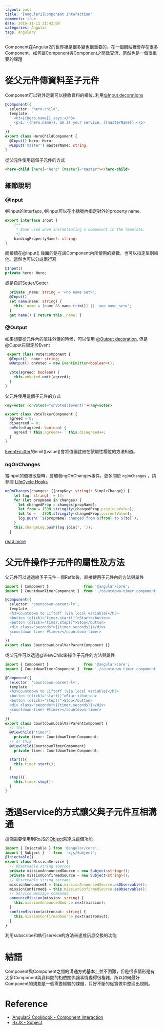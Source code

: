```yaml
---
layout: post
title: '[Angular2]Component Interaction'
comments: true
date: 2016-11-11 21:42:08
categories: Angular
tags: Angular2
---
```


Component在Angular2的世界裡是很多變也很重要的。在一個網站裡會存在很多Component，如何讓Component與Component之間做交流，當然也是一個很重要的課題

<!-- more -->

# 從父元件傳資料至子元件

Component可以對外定義可以接收資料的欄位. 利用[@Input decorations](https://angular.io/docs/ts/latest/guide/template-syntax.html#inputs-outputs) 

```typescript
@Component({
  selector: 'hero-child',
  template: `
    <h3>{{hero.name}} says:</h3>
    <p>I, {{hero.name}}, am at your service, {{masterName}}.</p>
  `
})
export class HeroChildComponent {
  @Input() hero: Hero;
  @Input('master') masterName: string;
}
```

從父元件使用這個子元件的方式

```html
<hero-child [hero]="hero" [master]="master"></hero-child>
```

## 細節說明

### @Input

@Input的Interface, @Input可以在小括號內指定對外的property name.

```typescript
export interface Input {
    /**
     * Name used when instantiating a component in the template.
     */
    bindingPropertyName?: string;
}
```

而接續在@input() 後面的是在該Component內所使用的變數，也可以指定型別給他。當然也可以分成兩行寫

```typescript
@Input()
private hero: Hero;	
```

或是自訂Setter/Getter

```typescript
  private _name: string = '<no name set>';
  @Input()
  set name(name: string) {
    this._name = (name && name.trim()) || '<no name set>';
  }
  get name() { return this._name; }
```



### @Output

如果想要從元件內的值往外傳的時候，可以使用 [@Output decoration](https://angular.io/docs/ts/latest/guide/template-syntax.html#inputs-outputs), 但是@Ouput只限定於Event

```typescript
 export class VoterComponent {
  @Input()  name: string;
  @Output() onVoted = new EventEmitter<boolean>();
  
  vote(agreed: boolean) {
    this.onVoted.emit(agreed);  
  }
}
```

父元件使用這個子元件的方式

```html
<my-voter (onVoted)="onVoted($event)"></my-voter>	
```

```typescript
export class VoteTakerComponent {
  agreed = 0;
  disagreed = 0;  
  onVoted(agreed: boolean) {
    agreed ? this.agreed++ : this.disagreed++;
  }
}
```

[EventEmitter](https://angular.io/docs/ts/latest/api/core/index/EventEmitter-class.html)的emit([value])會將值讓註冊在該屬性欄位的方法知道。

### ngOnChanges

當Input的值被改變時，會觸發ngOnChanges事件。更多關於 `ngOnChanges` ，請參閱 [LifeCycle Hooks](https://angular.io/docs/ts/latest/guide/lifecycle-hooks.html) 

```typescript
ngOnChanges(changes: {[propKey: string]: SimpleChange}) {
    let log: string[] = [];
    for (let propName in changes) {
      let changedProp = changes[propName];
      let from = JSON.stringify(changedProp.previousValue);
      let to =   JSON.stringify(changedProp.currentValue);
      log.push( `${propName} changed from ${from} to ${to}`);
    }
    this.changeLog.push(log.join(', '));
  }
```

[read more](https://angular.io/docs/ts/latest/cookbook/component-communication.html#!#parent-to-child-on-changes)



# 父元件操作子元件的屬性及方法

父元件可以透過給予子元件一個RefId後，直接使用子元件內的方法與屬性

```typescript
import { Component }                from '@angular/core';
import { CountdownTimerComponent }  from './countdown-timer.component';

@Component({
  selector: 'countdown-parent-lv',
  template: `
  <h3>Countdown to Liftoff (via local variable)</h3>
  <button (click)="timer.start()">Start</button>
  <button (click)="timer.stop()">Stop</button>
  <div class="seconds">{{timer.seconds}}</div>
  <countdown-timer #timer></countdown-timer>
  `  
})
export class CountdownLocalVarParentComponent {}
```

或父元件可以透過@ViewChild來操作子元件的方法與屬性

```typescript
import { Component }                from '@angular/core';
import { CountdownTimerComponent }  from './countdown-timer.component';

@Component({
  selector: 'countdown-parent-lv',
  template: `
  <h3>Countdown to Liftoff (via local variable)</h3>
  <button (click)="start()">Start</button>
  <button (click)="stop()">Stop</button>
  <div class="seconds">{{timer.seconds}}</div>
  <countdown-timer #timer></countdown-timer>
  `
})
export class CountdownLocalVarParentComponent {
  // this
  @ViewChild('timer')
    private timer: CountdownTimerComponent;
  // or this
  @ViewChild(CountdownTimerComponent)
    private timer: CountdownTimerComponent;

  start(){
    this.timer.start();
  }

  stop(){
    this.timer.stop();
  }
}
```

# 透過Service的方式讓父與子元件互相溝通

這個需要使用到RxJS的[Object](http://blog.kevinyang.net/2016/10/06/rx-subject/)來達成這個功能。

```typescript
import { Injectable } from '@angular/core';
import { Subject }    from 'rxjs/Subject';
@Injectable()
export class MissionService {
  // Observable string sources
  private missionAnnouncedSource = new Subject<string>();
  private missionConfirmedSource = new Subject<string>();
  // Observable string streams
  missionAnnounced$ = this.missionAnnouncedSource.asObservable();
  missionConfirmed$ = this.missionConfirmedSource.asObservable();
  // Service message commands
  announceMission(mission: string) {
    this.missionAnnouncedSource.next(mission);
  }
  confirmMission(astronaut: string) {
    this.missionConfirmedSource.next(astronaut);
  }
}
```

利用subscribe和執行service的方法來達成訊息交換的功能



# 結語

Component與Component之間的溝通方式基本上並不困難，但是很多情形是有太多Component與資料間的相依關係讓事情變得很複雜，所以如何最好Component的規劃是一個需要經驗的課題，只好不斷的從實做中整理出規則。



# Reference

- [Angular2 Cookbook - Component Interaction](https://angular.io/docs/ts/latest/cookbook/component-communication.html)
- [RxJS - Subject](http://reactivex.io/rxjs/manual/overview.html#subject)


